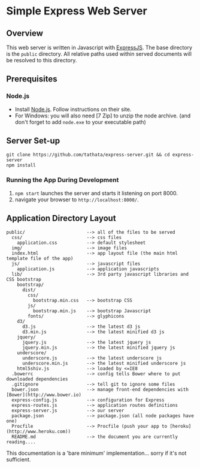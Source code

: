 # Simple Express Web Server

## Overview

This web server is written in Javascript with [ExpressJS](http://www.expressjs.com/).
The base directory is the `public` directory.  All relative paths used within served documents will be resolved to this directory.

## Prerequisites

### Node.js
- Install [Node.js](http://www.nodejs.org). Follow instructions on their site.
- For Windows: you will also need [7 Zip] to unzip the node archive.
  (and don't forget to add `node.exe` to your executable path)

## Server Set-up

    git clone https://github.com/tathata/express-server.git && cd express-server
    npm install
    
### Running the App During Development

1. `npm start` launches the server and starts it listening on port 8000.
2. navigate your browser to `http://localhost:8000/`.

## Application Directory Layout

    public/                       --> all of the files to be served
      css/                        --> css files
        application.css           --> default stylesheet
      img/                        --> image files
      index.html                  --> app layout file (the main html template file of the app)
      js/                         --> javascript files
        application.js            --> application javascripts
      lib/                        --> 3rd party javascript libraries and CSS bootstrap
        bootstrap/
          dist/
            css/
              bootstrap.min.css   --> bootstrap CSS
            js/
              bootstrap.min.js    --> bootstrap Javascript
            fonts/                --> glyphicons
        d3/
          d3.js                   --> the latest d3 js
          d3.min.js               --> the latest minified d3 js
        jquery/
          jquery.js               --> the latest jquery js
          jquery.min.js           --> the latest minified jquery js
        underscore/
          underscore.js           --> the latest underscore js
          underscore.min.js       --> the latest minified underscore js
        html5shiv.js              --> loaded by <=IE8
      .bowerrc                    --> config tells Bower where to put downloaded dependencies
      .gitignore                  --> tell git to ignore some files
      bower.json                  --> manage front-end dependencies with [Bower](http://www.bower.io)
      express-config.js           --> configuration for Express
      express-routes.js           --> application routes definitions
      express-server.js           --> our server
      package.json                --> package.json (all node packages have one)
      Procfile                    --> Procfile (push your app to [heroku](http://www.heroku.com))
      README.md                   --> the document you are currently reading....

This documentation is a 'bare minimum' implementation... sorry if it's not sufficient.
